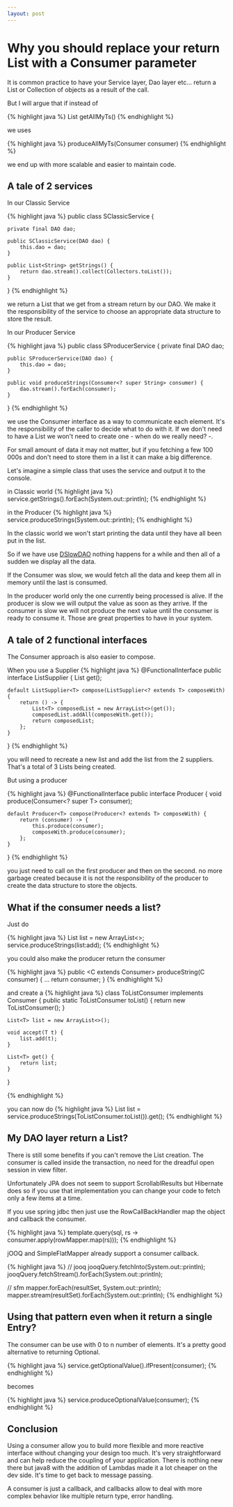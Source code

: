 ```yaml
---
layout: post
---
```

# Why you should replace your return List<T> with a Consumer<T> parameter

It is common practice to have your Service layer, Dao layer etc... 
return a List or Collection of objects as a result of the call.

But I will argue that if instead of

{% highlight java %}
 List<T> getAllMyTs()
{% endhighlight %}

we uses

{% highlight java %}
 produceAllMyTs(Consumer<T> consumer)
{% endhighlight %}

we end up with more scalable and easier to maintain code.

## A tale of 2 services
 
In our Classic Service 

{% highlight java %}
public class SClassicService {

    private final DAO dao;

    public SClassicService(DAO dao) {
        this.dao = dao;
    }

    public List<String> getStrings() {
        return dao.stream().collect(Collectors.toList());
    }
}
{% endhighlight %}

we return a List<String> that we get from a stream return by our DAO. We make it the
responsibility of the service to choose an appropriate data structure to store the result.

In our Producer Service

{% highlight java %}
public class SProducerService {
    private final DAO dao;

    public SProducerService(DAO dao) {
        this.dao = dao;
    }

    public void produceStrings(Consumer<? super String> consumer) {
        dao.stream().forEach(consumer);
    }

}
{% endhighlight %}

we use the Consumer interface as a way to communicate each element. 
It's the responsibility of the caller to decide what to do with it. 
If we don't need to have a List we won't need to create one - when do we really need? -.

For small amount of data it may not matter, but if you fetching a few 100 000s and don't need to 
store them in a list it can make a big difference.

Let's imagine a simple class that uses the service and output it to the console.

in Classic world 
{% highlight java %}
service.getStrings().forEach(System.out::println);
{% endhighlight %}

in the Producer 
{% highlight java %}
service.produceStrings(System.out::println);
{% endhighlight %}

In the classic world we won't start printing the data until 
they have all been put in the list.

So if we have use [DSlowDAO](https://github.com/arnaudroger/blog/tree/master/src/main/java/io/github/arnaudroger/consumer/service/DSlowDAO.java) nothing happens for a while and then all of a sudden we display all
the data.

If the Consumer was slow, we would fetch all the data and keep them all in memory until the last is consumed.


In the producer world only the one currently being processed is alive. If the producer is slow 
we will output the value as soon as they arrive. If the consumer is slow we will not
produce the next value until the consumer is ready to consume it.
Those are great properties to have in your system. 


## A tale of 2 functional interfaces

The Consumer approach is also easier to compose.

When you use a Supplier 
{% highlight java %}
@FunctionalInterface
public interface ListSupplier<T> {
    List<T> get();

    default ListSupplier<T> compose(ListSupplier<? extends T> composeWith) {
        return () -> {
            List<T> composedList = new ArrayList<>(get());
            composedList.addAll(composeWith.get());
            return composedList;
        };
    }
}
{% endhighlight %}

you will need to recreate a new list and add the list from the 
2 suppliers. That's a total of 3 Lists being created.


But using a producer

{% highlight java %}
@FunctionalInterface
public interface Producer<T> {
    void produce(Consumer<? super T> consumer);

    default Producer<T> compose(Producer<? extends T> composeWith) {
        return (consumer) -> {
            this.produce(consumer);
            composeWith.produce(consumer);
        };
    }
}
{% endhighlight %}

you just need to call on the first producer and then on the second.
no more garbage created because it is not the responsibility of the producer
to create the data structure to store the objects.


## What if the consumer needs a list?

Just do 

{% highlight java %}
List<String> list = new ArrayList<>;
service.produceStrings(list:add);
{% endhighlight %}

you could also make the producer return the consumer 

{% highlight java %}
public <C extends Consumer<String>> produceString(C consumer) {
    ...
    return consumer;
}
{% endhighlight %}

and create a 
{% highlight java %}
class ToListConsumer<T> implements Consumer<T> {
    public static <T> ToListConsumer<T> toList() {
        return new ToListConsumer<T>();
    }

    List<T> list = new ArrayList<>();
    
    void accept(T t) {
        list.add(t);
    }
    
    List<T> get() {
        return list;
    }
}

{% endhighlight %}

you can now do 
{% highlight java %}
List<String> list = service.produceStrings(ToListConsumer.toList()).get();
{% endhighlight %}

## My DAO layer return a List?

There is still some benefits if you can't remove the List creation. The consumer is called 
inside the transaction, no need for the dreadful open session in view filter.

Unfortunately JPA does not seem to support ScrollablResults but Hibernate does so if you use
that implementation you can change your code to fetch only a few items at a time.

If you use spring jdbc then just use the RowCallBackHandler map the object and callback the consumer.

{% highlight java %}
template.query(sql, rs -> consumer.apply(rowMapper.map(rs)));
{% endhighlight %}

jOOQ and SimpleFlatMapper already support a consumer callback.

{% highlight java %}
// jooq
jooqQuery.fetchInto(System.out::println);
jooqQuery.fetchStream().forEach(System.out::println);

// sfm
mapper.forEach(resultSet, System.out::println);
mapper.stream(resultSet).forEach(System.out::println);
{% endhighlight %}

## Using that pattern even when it return a single Entry?

The consumer can be use with 0 to n number of elements.
It's a pretty good alternative to returning Optional<T>.

{% highlight java %}
service.getOptionalValue().ifPresent(consumer);
{% endhighlight %}

becomes

{% highlight java %}
service.produceOptionalValue(consumer);
{% endhighlight %}

## Conclusion

Using a consumer allow you to build more flexible and more reactive interface without changing your design too much. 
It's very straightforward and can help reduce the coupling of your application. There is nothing new there but
java8 with the addition of Lambdas made it a lot cheaper on the dev side. It's time to get back to message passing.

A consumer is just a callback, and callbacks allow to deal with more complex behavior like multiple return type, error handling.




